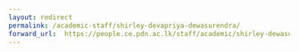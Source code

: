 ```yaml
---
layout: redirect
permalink: /academic-staff/shirley-devapriya-dewasurendra/
forward_url:  https://people.ce.pdn.ac.lk/staff/academic/shirley-dewasurendra/
---
```

